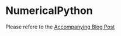 # NumericalPython
Please refere to the [Accompanying Blog Post](https://ars-artificia.com/numpy-numerical-python-library/)
